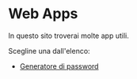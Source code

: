 # Web Apps
In questo sito troverai molte app utili.

Scegline una dall'elenco:

* [Generatore di password](passwd-gen/)
